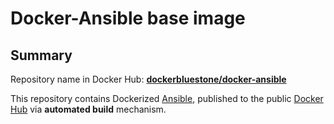 Docker-Ansible base image
===================

## Summary

Repository name in Docker Hub: **[dockerbluestone/docker-ansible](https://hub.docker.com/r/dockerbluestone/docker-ansible)**

This repository contains Dockerized [Ansible](https://github.com/ansible/ansible), published to the public [Docker Hub](https://hub.docker.com/) via **automated build** mechanism.